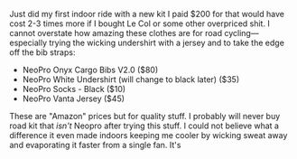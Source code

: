 Just did my first indoor ride with a new kit I paid $200 for that would have cost 2-3 times more if I bought Le Col or some other overpriced shit. I cannot overstate how amazing these clothes are for road cycling—especially trying the wicking undershirt with a jersey and to take the edge off the bib straps:

* NeoPro Onyx Cargo Bibs V2.0 ($80)
* NeoPro White Undershirt (will change to black later) ($35)
* NeoPro Socks - Black ($10)
* NeoPro Vanta Jersey ($45)

These are "Amazon" prices but for quality stuff. I probably will never buy road kit that *isn't* Neopro after trying this stuff. I could not believe what a difference it even made indoors keeping me cooler by wicking sweat away and evaporating it faster from a single fan. It's 